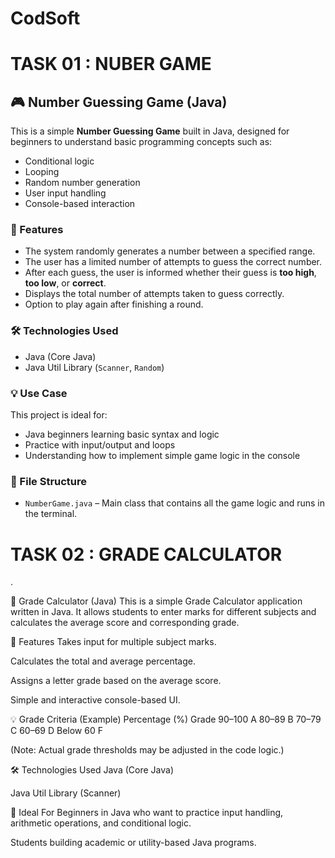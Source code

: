 # CodSoft
# TASK 01 : NUBER GAME

## 🎮 Number Guessing Game (Java)

This is a simple **Number Guessing Game** built in Java, designed for beginners to understand basic programming concepts such as:

* Conditional logic
* Looping
* Random number generation
* User input handling
* Console-based interaction

### 📌 Features

* The system randomly generates a number between a specified range.
* The user has a limited number of attempts to guess the correct number.
* After each guess, the user is informed whether their guess is **too high**, **too low**, or **correct**.
* Displays the total number of attempts taken to guess correctly.
* Option to play again after finishing a round.

### 🛠️ Technologies Used

* Java (Core Java)
* Java Util Library (`Scanner`, `Random`)

### 💡 Use Case

This project is ideal for:

* Java beginners learning basic syntax and logic
* Practice with input/output and loops
* Understanding how to implement simple game logic in the console

### 📄 File Structure

* `NumberGame.java` – Main class that contains all the game logic and runs in the terminal.


# TASK 02 : GRADE CALCULATOR

.

🧮 Grade Calculator (Java)
This is a simple Grade Calculator application written in Java. It allows students to enter marks for different subjects and calculates the average score and corresponding grade.

📌 Features
Takes input for multiple subject marks.

Calculates the total and average percentage.

Assigns a letter grade based on the average score.

Simple and interactive console-based UI.

💡 Grade Criteria (Example)
Percentage (%)	Grade
 90–100	A
 80–89	B
 70–79	C
 60–69	D
 Below 60	F

(Note: Actual grade thresholds may be adjusted in the code logic.)

🛠️ Technologies Used
Java (Core Java)

Java Util Library (Scanner)

🎯 Ideal For
Beginners in Java who want to practice input handling, arithmetic operations, and conditional logic.

Students building academic or utility-based Java programs.

